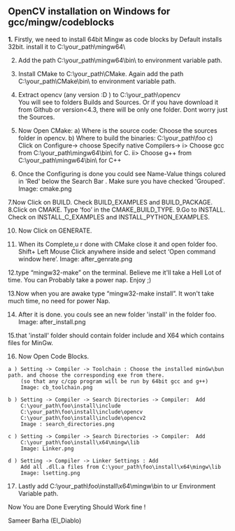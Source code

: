 <h2>OpenCV installation on Windows for gcc/mingw/codeblocks</h2>

<b>1.</b> Firstly, we need to install 64bit Mingw as code blocks by Default installs 32bit.
 install it to C:\your_path\mingw64\

2. Add the path C:\your_path\mingw64\bin\ to environment variable path.

3. Install CMake to C:\your_path\CMake\.
	Again add the path C:\your_path\CMake\bin\ to environment variable path.

4. Extract opencv (any version :D ) to C:\your_path\opencv\
	You will see to folders Builds and Sources.
 Or if you have download it from Github or version<4.3,
 there will be only one folder. Dont worry just the Sources.

 5. Now Open CMake:
  a) Where is the source code: Choose the sources folder in opencv.
  b) Where to build the binaries:  C:\your_path\foo
  c) Click on Configure-> choose Specify native Compilers->
  		i> 	Choose gcc from C:\your_path\mingw64\bin\ for C.
  		ii> Choose g++ from C:\your_path\mingw64\bin\ for C++

 6. Once the Configuring is done you could see Name-Value things colured in 'Red' below the Search Bar . Make sure you have checked 'Grouped'. Image: cmake.png

 7.Now Click on BUILD. Check BUILD_EXAMPLES and BUILD_PACKAGE.
 8.Click on CMAKE. Type ‘foo’ in the CMAKE_BUILD_TYPE.
 9.Go to INSTALL. Check on INSTALL_C_EXAMPLES and INSTALL_PYTHON_EXAMPLES.

 10. Now Click on GENERATE.


 11. When its Complete,u r done with CMake close it and open folder foo. Shift+ Left Mouse Click anywhere inside and select ‘Open command window here’. Image: after_genrate.png

 12.type “mingw32-make” on the terminal. Believe me it'll take a Hell Lot of time. You can Probably take a power nap. Enjoy ;)

 13.Now when you are awake type “mingw32-make install”. It won't take much time, no need for power Nap.

 14. After it is done. you couls see an new folder 'install' in the folder foo.	Image: after_install.png

 15.that 'install' folder should contain folder include and X64 which contains files for MinGw.

 16. Now Open Code Blocks.

 	a ) Setting -> Compiler -> Toolchain : Choose the installed minGw\bun path. and choose the corresponding exe from there.
 		(so that any c/cpp program will be run by 64bit gcc and g++)
 		Image: cb_toolchain.png

 	b ) Setting -> Compiler -> Search Directories -> Compiler:	Add
 		C:\your_path\foo\install\include
		C:\your_path\foo\install\include\opencv
		C:\your_path\foo\install\include\opencv2
		Image : search_directories.png

	c ) Setting -> Compiler -> Search Directories -> Compiler:	Add
		C:\your_path\foo\install\x64\mingw\lib
		Image: Linker.png

	d ) Setting -> Compiler -> Linker Settings : Add
		Add all .dll.a files from C:\your_path\foo\install\x64\mingw\lib
		Image: lsetting.png

17. Lastly add C:\your_path\foo\install\x64\mingw\bin to ur Environment Variable path.

Now You are Done Everyting Should Work fine !


Sameer Barha (El_Diablo)
